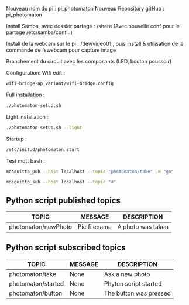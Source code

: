Nouveau nom du pi : pi_photomaton
Nouveau Repository gitHub : pi_photomaton

Install Samba, avec dossier partagé : /share (Avec nouvelle conf pour le partage /etc/samba/conf...)

Install de la webcam sur le pi : /dev/video01 , puis install & utilisation de la commande de fswebcam pour capture image

Branchement du circuit avec les composants (LED, bouton poussoir)

Configuration:
Wifi edit :
```bash
wifi-bridge-ap_variant/wifi-bridge.config
```

Full installation :
```bash
./photomaton-setup.sh
```

Light installation :
```bash
./photomaton-setup.sh --light
```

Startup :
```bash
/etc/init.d/photomaton start
```

Test mqtt bash :
```bash
mosquitto_pub --host localhost --topic "photomaton/take" -m "go"

mosquitto_sub --host localhost --topic "#"
```

## Python script published topics

| TOPIC                 | MESSAGE       | DESCRIPTION                |
| --------------------- | ------------- | -------------------------- |
| photomaton/newPhoto   | Pic filename  | A photo was taken          |

## Python script subscribed topics

| TOPIC                 | MESSAGE       | DESCRIPTION                |
| --------------------- | ------------- | -------------------------- |
| photomaton/take       | None          | Ask a new photo            |
| photomaton/started    | None          | Phyton script started      |
| photomaton/button     | None          | The button was pressed     |
